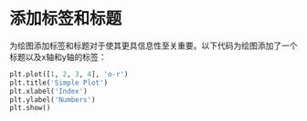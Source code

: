 # 添加标签和标题

为绘图添加标签和标题对于使其更具信息性至关重要。以下代码为绘图添加了一个标题以及x轴和y轴的标签：

```python
plt.plot([1, 2, 3, 4], 'o-r')
plt.title('Simple Plot')
plt.xlabel('Index')
plt.ylabel('Numbers')
plt.show()
```
